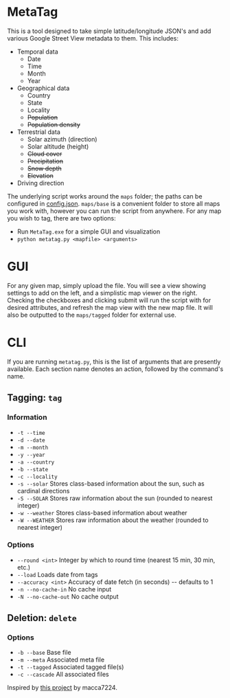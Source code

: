 # MetaTag
This is a tool designed to take simple latitude/longitude JSON's and add various Google Street View metadata to them. This includes:
* Temporal data
	* Date
	* Time
	* Month
	* Year
* Geographical data
	* Country
	* State
	* Locality
	* ~~Population~~
	* ~~Population density~~
* Terrestrial data
	* Solar azimuth (direction)
	* Solar altitude (height)
	* ~~Cloud cover~~
	* ~~Precipitation~~
	* ~~Snow depth~~
	* ~~Elevation~~
* Driving direction

The underlying script works around the `maps` folder; the paths can be configured in [config.json](https://github.com/ccmdi/MetaTag/blob/main/config.json). `maps/base` is a convenient folder to store all maps you work with, however you can run the script from anywhere. For any map you wish to tag, there are two options:
* Run `MetaTag.exe` for a simple GUI and visualization
* `python metatag.py <mapfile> <arguments>`

# GUI
For any given map, simply upload the file. You will see a view showing settings to add on the left, and a simplistic map viewer on the right. Checking the checkboxes and clicking submit will run the script with for desired attributes, and refresh the map view with the new map file. It will also be outputted to the `maps/tagged` folder for external use.

# CLI
If you are running `metatag.py`, this is the list of arguments that are presently available. Each section name denotes an action, followed by the command's name.
## Tagging: `tag`
### Information
* `-t --time`
* `-d --date`
* `-m --month`
* `-y --year`
* `-a --country`
* `-b --state`
* `-c --locality`
* `-s --solar` Stores class-based information about the sun, such as cardinal directions
* `-S --SOLAR` Stores raw information about the sun (rounded to nearest integer)
* `-w --weather` Stores class-based information about weather
* `-W --WEATHER` Stores raw information about the weather (rounded to nearest integer)

### Options
* `--round <int>` Integer by which to round time (nearest 15 min, 30 min, etc.)
* `--load` Loads date from tags
* `--accuracy <int>` Accuracy of date fetch (in seconds) -- defaults to 1
* `-n --no-cache-in` No cache input
* `-N --no-cache-out` No cache output

## Deletion: `delete`
### Options
* `-b --base` Base file
* `-m --meta` Associated meta file
* `-t --tagged` Associated tagged file(s)
* `-c --cascade` All associated files
 
Inspired by [this project](https://github.com/macca7224/sv-date-analyser) by macca7224.
